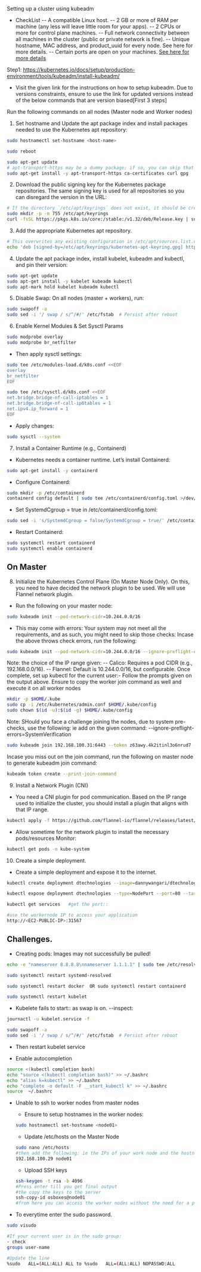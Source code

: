 Setting up a cluster using kubeadm
- CheckList
-- A compatible Linux host. 
-- 2 GB or more of RAM per machine (any less will leave little room for your apps).
-- 2 CPUs or more for control plane machines.
-- Full network connectivity between all machines in the cluster (public or private network is fine).
-- Unique hostname, MAC address, and product_uuid for every node. See here for more details.
-- Certain ports are open on your machines. [See here for more details](https://kubernetes.io/docs/reference/networking/ports-and-protocols/)

Step1: https://kubernetes.io/docs/setup/production-environment/tools/kubeadm/install-kubeadm/
- Visit the given link for the instructions on how to setup kubeadm. Due to versions constraints, ensure to use the link for updated versions instead of the below commands that are version biased[First 3 steps]

Run the following commands on all nodes (Master node and Worker nodes)

1. Set hostname and Update the apt package index and install packages needed to use the Kubernetes apt repository:
```bash
sudo hostnamectl set-hostname <host-name>

sudo reboot
```

```bash
sudo apt-get update
# apt-transport-https may be a dummy package; if so, you can skip that package
sudo apt-get install -y apt-transport-https ca-certificates curl gpg
```

2. Download the public signing key for the Kubernetes package repositories. The same signing key is used for all repositories so you can disregard the version in the URL:
```bash
# If the directory `/etc/apt/keyrings` does not exist, it should be created before the curl command, read the note below.
sudo mkdir -p -m 755 /etc/apt/keyrings
curl -fsSL https://pkgs.k8s.io/core:/stable:/v1.32/deb/Release.key | sudo gpg --dearmor -o /etc/apt/keyrings/kubernetes-apt-keyring.gpg
```

3. Add the appropriate Kubernetes apt repository.
```bash
# This overwrites any existing configuration in /etc/apt/sources.list.d/kubernetes.list
echo 'deb [signed-by=/etc/apt/keyrings/kubernetes-apt-keyring.gpg] https://pkgs.k8s.io/core:/stable:/v1.32/deb/ /' | sudo tee /etc/apt/sources.list.d/kubernetes.list
```

4. Update the apt package index, install kubelet, kubeadm and kubectl, and pin their version:
```bash
sudo apt-get update
sudo apt-get install -y kubelet kubeadm kubectl
sudo apt-mark hold kubelet kubeadm kubectl
```

5. Disable Swap: On all nodes (master + workers), run:
```bash
sudo swapoff -a
sudo sed -i '/ swap / s/^/#/' /etc/fstab  # Persist after reboot
```

6. Enable Kernel Modules & Set Sysctl Params
```bash
sudo modprobe overlay
sudo modprobe br_netfilter
```

- Then apply sysctl settings:
```bash
sudo tee /etc/modules-load.d/k8s.conf <<EOF
overlay
br_netfilter
EOF
```
```bash
sudo tee /etc/sysctl.d/k8s.conf <<EOF
net.bridge.bridge-nf-call-iptables = 1
net.bridge.bridge-nf-call-ip6tables = 1
net.ipv4.ip_forward = 1
EOF
```
- Apply changes:
```bash
sudo sysctl --system
```

7. Install a Container Runtime (e.g., Containerd)
- Kubernetes needs a container runtime. Let’s install Containerd:
```bash
sudo apt-get install -y containerd
```
- Configure Containerd:
```bash
sudo mkdir -p /etc/containerd
containerd config default | sudo tee /etc/containerd/config.toml >/dev/null
```
- Set SystemdCgroup = true in /etc/containerd/config.toml:
```bash
sudo sed -i 's/SystemdCgroup = false/SystemdCgroup = true/' /etc/containerd/config.toml
```

- Restart Containerd:
```bash
sudo systemctl restart containerd
sudo systemctl enable containerd
```

## On Master 
8. Initialize the Kubernetes Control Plane (On Master Node Only). On this, you need to have decided the network plugin to be used. We will use Flannel network plugin.
- Run the following on your master node:
```bash
sudo kubeadm init --pod-network-cidr=10.244.0.0/16

```
- This may come with errors: Your system may not meet all the requirements, and as such, you might need to skip those checks: Incase the above throws check errors, run the following:
```bash
sudo kubeadm init --pod-network-cidr=10.244.0.0/16 --ignore-preflight-errors=SystemVerification
```
Note: the choice of the IP range given:
-- Calico: Requires a pod CIDR (e.g., 192.168.0.0/16).
-- Flannel: Default is 10.244.0.0/16, but configurable.
Once complete, set up kubectl for the current user:- Follow the prompts given on the output above. Ensure to copy the worker join command as well and execute it on all worker nodes 
```bash
mkdir -p $HOME/.kube
sudo cp -i /etc/kubernetes/admin.conf $HOME/.kube/config
sudo chown $(id -u):$(id -g) $HOME/.kube/config
```

Note: SHould you face a challenge joining the nodes, due to system pre-checks, use the following: ie add on the given command: --ignore-preflight-errors=SystemVerification
```bash
sudo kubeadm join 192.168.100.31:6443 --token z63awy.4k2itinl3o6nrud7 --discovery-token-ca-cert-hash sha256:b1f0de577aed4d34d516e0023f7427e4ad9a959c3b0a3b4101b97031b6178e7d --ignore-preflight-errors=SystemVerification
```

Incase you miss out on the join command, run the following on master node to generate kubeadm join command:
```bash
kubeadm token create --print-join-command
```

9. Install a Network Plugin (CNI)
- You need a CNI plugin for pod communication. Based on the IP range used to initialize the cluster, you should install a plugin that aligns with that IP range.
```bash
kubectl apply -f https://github.com/flannel-io/flannel/releases/latest/download/kube-flannel.yml
```
- Allow sometime for the network plugin to install the necessary pods/resources
Monitor:
```bash
kubectl get pods -n kube-system
```



10. Create a simple deployment.
- Create a simple deployment and expose it to the internet.
```bash
kubectl create deployment dtechnologies --image=dannywangari/dtechnologies:2.0.1 --replicas=2

kubectl expose deployment dtechnologies --type=NodePort --port=80 --target-port=8000

kubectl get services   #get the port:: 

#use the workernode IP to access your application
http://<EC2-PUBLIC-IP>:31567
```



## Challenges. 
- Creating pods: Images may not successfully be pulled!
```bash
echo -e "nameserver 8.8.8.8\nnameserver 1.1.1.1" | sudo tee /etc/resolv.conf

sudo systemctl restart systemd-resolved

sudo systemctl restart docker  OR sudo systemctl restart containerd

sudo systemctl restart kubelet
```


- Kubelete fails to start:: as swap is on.
--inspect:
```bash
journactl -u kubelet.service -f
```
```bash
sudo swapoff -a
sudo sed -i '/ swap / s/^/#/' /etc/fstab  # Persist after reboot
```
- Then restart kubelet service

- Enable autocompletion
```bash
source <(kubectl completion bash) 
echo "source <(kubectl completion bash)" >> ~/.bashrc 
echo "alias k=kubectl" >> ~/.bashrc
echo "complete -o default -F __start_kubectl k" >> ~/.bashrc
source  ~/.bashrc
```

- Unable to ssh to worker nodes from master nodes
    - Ensure to setup hostnames in the worker nodes:
    ```bash
    sudo hostnamectl set-hostname <node01>
    ```
    - Update /etc/hosts on the Master Node
    ```bash
    sudo nano /etc/hosts
    #then add the following: ie the IPs of your work node and the hostname
    192.168.100.29 node01
    ```
    - Upload SSH keys
    ```bash
    ssh-keygen -t rsa -b 4096
    #Press enter till you get final output
    #the copy the keys to the server
    ssh-copy-id osboxes@node01
    #from here you can access the worker nodes without the need for a password.
    ```

- To everytime enter the sudo password. 
```bash
sudo visudo

#If your current user is in the sudo group:
- check
groups user-name

#Update the line 
%sudo   ALL=(ALL:ALL) ALL to %sudo   ALL=(ALL:ALL) NOPASSWD:ALL
```


